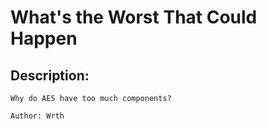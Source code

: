 # What's the Worst That Could Happen

## Description:

```
Why do AES have too much components?

Author: Wrth
```
